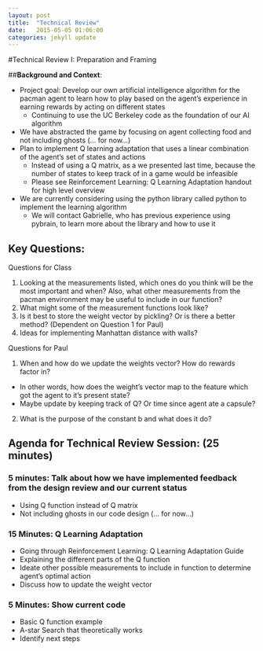 ```yaml
---
layout: post
title:  "Technical Review"
date:   2015-05-05 01:06:00
categories: jekyll update
---
```


#Technical Review I: Preparation and Framing

##**Background and Context**: 
* Project goal: Develop our own artificial intelligence algorithm for the pacman agent to learn how to play based on the agent’s experience in earning rewards by acting on different states
  * Continuing to use the UC Berkeley code as the foundation of our AI algorithm
* We have abstracted the game by focusing on agent collecting food and not including ghosts (... for now…)
* Plan to implement Q learning adaptation that uses a linear combination of the agent’s set of states and actions
  * Instead of using a Q matrix, as a we presented last time, because the number of states to keep track of in a game would be infeasible
  * Please see Reinforcement Learning: Q Learning Adaptation handout for high level overview
* We are currently considering using the python library called python to implement the learning algorithm
  * We will contact Gabrielle, who has previous experience using pybrain, to learn more about the library and how to use it

## Key Questions: 
Questions for Class
1. Looking at the measurements listed, which ones do you think will be the most important and when? Also, what other measurements from the pacman environment may be useful to include in our function?
2. What might some of the measurement functions look like?
3. Is it best to store the weight vector by pickling? Or is there a better method? (Dependent on Question 1 for Paul)
4. Ideas for implementing Manhattan distance with walls?

Questions for Paul
1. When and how do we update the weights vector? How do rewards factor in?
  * In other words, how does the weight’s vector map to the feature which got the agent to it’s present state?
  * Maybe update by keeping track of Q? Or time since agent ate a capsule?
2. What is the purpose of the constant b and what does it do?

## Agenda for Technical Review Session: (25 minutes)
### 5 minutes: Talk about how we have implemented feedback from the design review and our current status
* Using Q function instead of Q matrix
* Not including ghosts in our code design (... for now…)
### 15 Minutes: Q Learning Adaptation
* Going through Reinforcement Learning: Q Learning Adaptation Guide
* Explaining the different parts of the Q function
* Ideate other possible measurements to include in function to determine agent’s optimal action
* Discuss how to update the weight vector
### 5 Minutes: Show current code
* Basic Q function example
* A-star Search that theoretically works
* Identify next steps
